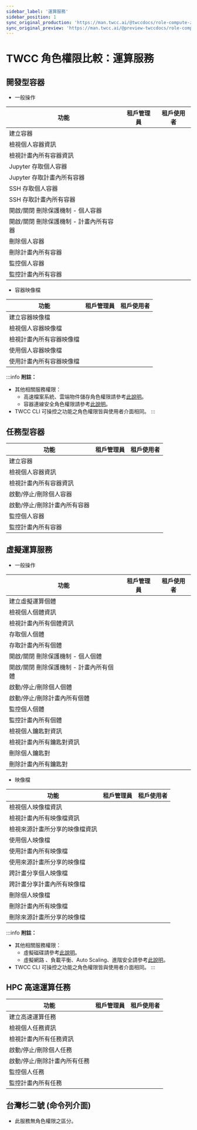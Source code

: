 ```yaml
---
sidebar_label: '運算服務'
sidebar_position: 1
sync_original_production: 'https://man.twcc.ai/@twccdocs/role-compute-zh' 
sync_original_preview: 'https://man.twcc.ai/@preview-twccdocs/role-compute-zh'
---
```



# TWCC 角色權限比較：運算服務 

## 開發型容器

- 一般操作

| 功能 | 租戶管理員 | 租戶使用者 |
| -------- | -------- | -------- |
|建立容器|<i class="fa fa-check" aria-hidden="true"></i>|<i class="fa fa-check" aria-hidden="true"></i>|
|檢視個人容器資訊|<i class="fa fa-check" aria-hidden="true"></i>|<i class="fa fa-check" aria-hidden="true"></i>|
|檢視計畫內所有容器資訊|<i class="fa fa-check" aria-hidden="true"></i>|<i class="fa fa-times" aria-hidden="true"></i>|
|Jupyter 存取個人容器|<i class="fa fa-check" aria-hidden="true"></i>|<i class="fa fa-check" aria-hidden="true"></i>|
|Jupyter 存取計畫內所有容器|<i class="fa fa-check" aria-hidden="true"></i>|<i class="fa fa-times" aria-hidden="true"></i>|
|SSH 存取個人容器|<i class="fa fa-check" aria-hidden="true"></i>|<i class="fa fa-check" aria-hidden="true"></i>|
|SSH 存取計畫內所有容器|<i class="fa fa-times" aria-hidden="true"></i>|<i class="fa fa-times" aria-hidden="true"></i>|
|開啟/關閉 刪除保護機制 - 個人容器|<i class="fa fa-check" aria-hidden="true"></i>|<i class="fa fa-check" aria-hidden="true"></i>|
|開啟/關閉 刪除保護機制 - 計畫內所有容器|<i class="fa fa-check" aria-hidden="true"></i>|<i class="fa fa-times" aria-hidden="true"></i>|
|刪除個人容器|<i class="fa fa-check" aria-hidden="true"></i>|<i class="fa fa-check" aria-hidden="true"></i>|
|刪除計畫內所有容器|<i class="fa fa-check" aria-hidden="true"></i>|<i class="fa fa-times" aria-hidden="true"></i>|
|監控個人容器|<i class="fa fa-check" aria-hidden="true"></i>|<i class="fa fa-check" aria-hidden="true"></i>|
|監控計畫內所有容器|<i class="fa fa-check" aria-hidden="true"></i>|<i class="fa fa-times" aria-hidden="true"></i>|

- 容器映像檔

| 功能 | 租戶管理員 | 租戶使用者 |
| -------- | -------- | -------- |
|建立容器映像檔|<i class="fa fa-check" aria-hidden="true"></i>|<i class="fa fa-check" aria-hidden="true"></i>|
|檢視個人容器映像檔|<i class="fa fa-check" aria-hidden="true"></i>|<i class="fa fa-check" aria-hidden="true"></i>
|檢視計畫內所有容器映像檔|<i class="fa fa-times" aria-hidden="true"></i>|<i class="fa fa-times" aria-hidden="true"></i>|
|使用個人容器映像檔|<i class="fa fa-check" aria-hidden="true"></i>|<i class="fa fa-check" aria-hidden="true"></i>
|使用計畫內所有容器映像檔|<i class="fa fa-check" aria-hidden="true"></i>|<i class="fa fa-check" aria-hidden="true"></i>|


:::info
<i class="fa fa-paperclip fa-20" aria-hidden="true"></i> **附註：** 
- 其他相關服務權限：
    - 高速檔案系統、雲端物件儲存角色權限請參考[<ins>此說明</ins>](https://man.twcc.ai/@twccdocs/role-main-zh/https%3A%2F%2Fman.twcc.ai%2F%40twccdocs%2Frole-storage-zh)。
    - 容器連線安全角色權限請參考[<ins>此說明</ins>](https://man.twcc.ai/@twccdocs/role-main-zh/https%3A%2F%2Fman.twcc.ai%2F%40twccdocs%2Frole-netndsec-zh#%E5%AE%B9%E5%99%A8%E9%80%A3%E7%B7%9A%E5%AE%89%E5%85%A8)。
- TWCC CLI 可操控之功能之角色權限皆與使用者介面相同。
:::


## 任務型容器


| 功能 | 租戶管理員 | 租戶使用者 |
| -------- | -------- | -------- |
|建立容器|<i class="fa fa-check" aria-hidden="true"></i>|<i class="fa fa-check" aria-hidden="true"></i>
|檢視個人容器資訊|<i class="fa fa-check" aria-hidden="true"></i>|<i class="fa fa-check" aria-hidden="true"></i>
|檢視計畫內所有容器資訊|<i class="fa fa-check" aria-hidden="true"></i>|<i class="fa fa-times" aria-hidden="true"></i>|
|啟動/停止/刪除個人容器|<i class="fa fa-check" aria-hidden="true"></i>|<i class="fa fa-check" aria-hidden="true"></i>
|啟動/停止/刪除計畫內所有容器|<i class="fa fa-check" aria-hidden="true"></i>|<i class="fa fa-times" aria-hidden="true"></i>|
|監控個人容器|<i class="fa fa-check" aria-hidden="true"></i>|<i class="fa fa-check" aria-hidden="true"></i>
|監控計畫內所有容器|<i class="fa fa-check" aria-hidden="true"></i>|<i class="fa fa-times" aria-hidden="true"></i>|

## 虛擬運算服務

- 一般操作

| 功能 | 租戶管理員 | 租戶使用者 |
| -------- | -------- | -------- |
|建立虛擬運算個體|<i class="fa fa-check" aria-hidden="true"></i>|<i class="fa fa-check" aria-hidden="true"></i>
|檢視個人個體資訊|<i class="fa fa-check" aria-hidden="true"></i>|<i class="fa fa-check" aria-hidden="true"></i>
|檢視計畫內所有個體資訊|<i class="fa fa-check" aria-hidden="true"></i>|<i class="fa fa-times" aria-hidden="true"></i>
|存取個人個體|<i class="fa fa-check" aria-hidden="true"></i>|<i class="fa fa-check" aria-hidden="true"></i>
|存取計畫內所有個體|<i class="fa fa-times" aria-hidden="true"></i>|<i class="fa fa-times" aria-hidden="true"></i>
|開啟/關閉 刪除保護機制 - 個人個體|<i class="fa fa-check" aria-hidden="true"></i>|<i class="fa fa-check" aria-hidden="true"></i>|
|開啟/關閉 刪除保護機制 - 計畫內所有個體|<i class="fa fa-check" aria-hidden="true"></i>|<i class="fa fa-times" aria-hidden="true"></i>|
|啟動/停止/刪除個人個體|<i class="fa fa-check" aria-hidden="true"></i>|<i class="fa fa-check" aria-hidden="true"></i>
|啟動/停止/刪除計畫內所有個體|<i class="fa fa-check" aria-hidden="true"></i>|<i class="fa fa-times" aria-hidden="true"></i>
|監控個人個體|<i class="fa fa-check" aria-hidden="true"></i>|<i class="fa fa-check" aria-hidden="true"></i>
|監控計畫內所有個體|<i class="fa fa-check" aria-hidden="true"></i>|<i class="fa fa-times" aria-hidden="true"></i>
|檢視個人鑰匙對資訊|<i class="fa fa-check" aria-hidden="true"></i>|<i class="fa fa-check" aria-hidden="true"></i>
|檢視計畫內所有鑰匙對資訊|<i class="fa fa-times" aria-hidden="true"></i>|<i class="fa fa-times" aria-hidden="true"></i>
|刪除個人鑰匙對|<i class="fa fa-check" aria-hidden="true"></i>|<i class="fa fa-check" aria-hidden="true"></i>
|刪除計畫內所有鑰匙對|<i class="fa fa-times" aria-hidden="true"></i>|<i class="fa fa-times" aria-hidden="true"></i>

- 映像檔

| 功能 | 租戶管理員 | 租戶使用者 |
| -------- | -------- | -------- |
|檢視個人映像檔資訊|<i class="fa fa-check" aria-hidden="true"></i>|<i class="fa fa-check" aria-hidden="true"></i>
|檢視計畫內所有映像檔資訊|<i class="fa fa-check" aria-hidden="true"></i>|<i class="fa fa-times" aria-hidden="true"></i>
|檢視來源計畫所分享的映像檔資訊|<i class="fa fa-check" aria-hidden="true"></i>|<i class="fa fa-times" aria-hidden="true"></i>
|使用個人映像檔|<i class="fa fa-check" aria-hidden="true"></i>|<i class="fa fa-check" aria-hidden="true"></i>
|使用計畫內所有映像檔|<i class="fa fa-check" aria-hidden="true"></i>|<i class="fa fa-times" aria-hidden="true"></i>
|使用來源計畫所分享的映像檔|<i class="fa fa-check" aria-hidden="true"></i>|<i class="fa fa-times" aria-hidden="true"></i>
|跨計畫分享個人映像檔|<i class="fa fa-check" aria-hidden="true"></i>|<i class="fa fa-times" aria-hidden="true"></i>
|跨計畫分享計畫內所有映像檔|<i class="fa fa-check" aria-hidden="true"></i>|<i class="fa fa-times" aria-hidden="true"></i>
|刪除個人映像檔|<i class="fa fa-check" aria-hidden="true"></i>|<i class="fa fa-check" aria-hidden="true"></i>
|刪除計畫內所有映像檔|<i class="fa fa-check" aria-hidden="true"></i>|<i class="fa fa-times" aria-hidden="true"></i>
|刪除來源計畫所分享的映像檔|<i class="fa fa-check" aria-hidden="true"></i>|<i class="fa fa-times" aria-hidden="true"></i>

<!-- 
- 客製化映像檔

| 功能 | 租戶管理員 | 租戶使用者 |
| -------- | -------- | -------- |
|上傳客製化映像檔|<i class="fa fa-check" aria-hidden="true"></i>|<i class="fa fa-check" aria-hidden="true"></i>
|檢視個人客製化映像檔|<i class="fa fa-check" aria-hidden="true"></i>|<i class="fa fa-check" aria-hidden="true"></i>
|檢視計畫內所有客製化映像檔|<i class="fa fa-check" aria-hidden="true"></i>|<i class="fa fa-times" aria-hidden="true"></i>
|使用個人上傳之客製化映像檔|<i class="fa fa-check" aria-hidden="true"></i>|<i class="fa fa-check" aria-hidden="true"></i>
|使用計畫內所有所有客製化映像檔|<i class="fa fa-check" aria-hidden="true"></i>|<i class="fa fa-check" aria-hidden="true"></i>
|刪除個人客製化映像檔|<i class="fa fa-check" aria-hidden="true"></i>|<i class="fa fa-check" aria-hidden="true"></i>
|刪除計畫內所有所有客製化映像檔|<i class="fa fa-check" aria-hidden="true"></i>|<i class="fa fa-times" aria-hidden="true"></i>
-->

:::info
<i class="fa fa-paperclip fa-20" aria-hidden="true"></i> **附註：** 
- 其他相關服務權限：
    - 虛擬磁碟請參考[<ins>此說明</ins>](https://man.twcc.ai/@twccdocs/role-main-zh/https%3A%2F%2Fman.twcc.ai%2F%40twccdocs%2Frole-storage-zh#%E5%8D%80%E5%A1%8A%E5%84%B2%E5%AD%98%E6%9C%8D%E5%8B%99)。
    - 虛擬網路 <!-- - 、VPN-->、負載平衡、Auto Scaling、進階安全請參考[<ins>此說明</ins>](https://man.twcc.ai/@twccdocs/role-main-zh/https%3A%2F%2Fman.twcc.ai%2F%40twccdocs%2Frole-netndsec-zh)。
- TWCC CLI 可操控之功能之角色權限皆與使用者介面相同。
:::

## HPC 高速運算任務

| 功能 | 租戶管理員 | 租戶使用者 |
| -------- | -------- | -------- |
|建立高速運算任務|<i class="fa fa-check" aria-hidden="true"></i>|<i class="fa fa-check" aria-hidden="true"></i>
|檢視個人任務資訊|<i class="fa fa-check" aria-hidden="true"></i>|<i class="fa fa-check" aria-hidden="true"></i>
|檢視計畫內所有任務資訊|<i class="fa fa-check" aria-hidden="true"></i>|<i class="fa fa-times" aria-hidden="true"></i>
|啟動/停止/刪除個人任務|<i class="fa fa-check" aria-hidden="true"></i>|<i class="fa fa-check" aria-hidden="true"></i>
|啟動/停止/刪除計畫內所有任務|<i class="fa fa-check" aria-hidden="true"></i>|<i class="fa fa-times" aria-hidden="true"></i>
|監控個人任務|<i class="fa fa-check" aria-hidden="true"></i>|<i class="fa fa-check" aria-hidden="true"></i>
|監控計畫內所有任務|<i class="fa fa-check" aria-hidden="true"></i>|<i class="fa fa-times" aria-hidden="true"></i>


## 台灣杉二號 (命令列介面)

- 此服務無角色權限之區分。